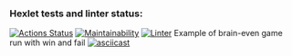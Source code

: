 ### Hexlet tests and linter status:
[![Actions Status](https://github.com/LHTHC/frontend-project-lvl1/workflows/hexlet-check/badge.svg)](https://github.com/LHTHC/frontend-project-lvl1/actions)
[![Maintainability](https://api.codeclimate.com/v1/badges/a99a88d28ad37a79dbf6/maintainability)](https://codeclimate.com/github/codeclimate/codeclimate/maintainability)
[![Linter](https://github.com/LHTHC/frontend-project-lvl1/actions/workflows/linter.yml/badge.svg)](https://github.com/LHTHC/frontend-project-lvl1/actions/workflows/linter.yml)
Example of brain-even game run with win and fail
[![asciicast](https://asciinema.org/a/KXF1ATv4idN2EtSTKvtAM1h9I.svg)](https://asciinema.org/a/KXF1ATv4idN2EtSTKvtAM1h9I)
